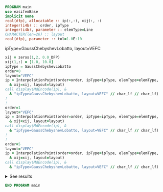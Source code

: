 ```fortran
PROGRAM main
use easifemBase
implicit none
real(dfp), allocatable :: ip(:,:), xij(:, :)
integer(i4b) :: order, ipType
integer(i4b), parameter :: elemType=Line
CHARACTER(len=20) :: layout
real(dfp), parameter :: tol=1.0E-10
```

ipType=GaussChebyshevLobatto, layout=VEFC

```fortran
xij = zeros(1,2, 0.0_DFP)
xij(1,:) = [1.0, 10.0]
ipType = GaussChebyshevLobatto
order=0
layout="VEFC"
ip = InterpolationPoint(order=order, ipType=ipType, elemType=elemType, &
  & xij=xij, layout=layout)
call display(MdEncode(ip), &
  & "ipType=GaussChebyshevLobatto, layout=VEFC" // char_lf // char_lf)
!
!
order=1
layout="VEFC"
ip = InterpolationPoint(order=order, ipType=ipType, elemType=elemType, &
  & xij=xij, layout=layout)
call display(MdEncode(ip), &
  & "ipType=GaussChebyshevLobatto, layout=VEFC" // char_lf // char_lf)
!
!
order=5
layout="VEFC"
ip = InterpolationPoint(order=order, ipType=ipType, elemType=elemType, &
  & xij=xij, layout=layout)
call display(MdEncode(ip), &
  & "ipType=GaussChebyshevLobatto, layout=VEFC" // char_lf // char_lf)
```

<details>
<summary>See results</summary>
<div>

ipType=GaussChebyshevLobatto, layout=VEFC

|   |
| - |
| 0 |

ipType=GaussChebyshevLobatto, layout=VEFC

|    |   |
| -- | - |
| -1 | 1 |

ipType=GaussChebyshevLobatto, layout=VEFC

|    |   |          |          |         |         |
| -- | - | -------- | -------- | ------- | ------- |
| -1 | 1 | -0.80902 | -0.30902 | 0.30902 | 0.80902 |

</div>
</details>

```fortran
END PROGRAM main
```
